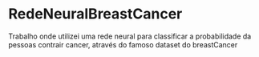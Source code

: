 # RedeNeuralBreastCancer
Trabalho onde utilizei uma rede neural para classificar a probabilidade da pessoas contrair cancer, através do famoso dataset do breastCancer
